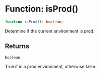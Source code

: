 # Function: isProd()

```ts
function isProd(): boolean;
```

Determine if the current environment is prod.

## Returns

`boolean`

True if in a prod environment, otherwise false.
